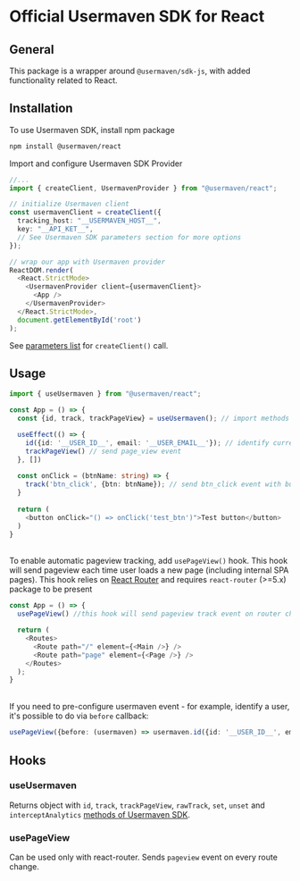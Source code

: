 # Official Usermaven SDK for React


## General

This package is a wrapper around `@usermaven/sdk-js`, with added functionality related to React.

## Installation

To use Usermaven SDK, install npm package

```bash
npm install @usermaven/react
```

Import and configure Usermaven SDK Provider

```typescript jsx
//...
import { createClient, UsermavenProvider } from "@usermaven/react";

// initialize Usermaven client
const usermavenClient = createClient({
  tracking_host: "__USERMAVEN_HOST__",
  key: "__API_KET__",
  // See Usermaven SDK parameters section for more options
});

// wrap our app with Usermaven provider
ReactDOM.render(
  <React.StrictMode>
    <UsermavenProvider client={usermavenClient}>
      <App />
    </UsermavenProvider>
  </React.StrictMode>,
  document.getElementById('root')
);
```
See [parameters list](https://usermaven.com/docs/sending-data/js-sdk/parameters-reference) for `createClient()` call.

## Usage

```typescript jsx
import { useUsermaven } from "@usermaven/react";

const App = () => {
  const {id, track, trackPageView} = useUsermaven(); // import methods from useUsermaven hook

  useEffect(() => {
    id({id: '__USER_ID__', email: '__USER_EMAIL__'}); // identify current user for all track events
    trackPageView() // send page_view event
  }, [])
  
  const onClick = (btnName: string) => {
    track('btn_click', {btn: btnName}); // send btn_click event with button name payload on click
  }
  
  return (
    <button onClick="() => onClick('test_btn')">Test button</button>
  )
}
```
\
To enable automatic pageview tracking, add `usePageView()` hook. This hook will send pageview each time
user loads a new page (including internal SPA pages). This hook relies on [React Router](https://reactrouter.com/) and
requires `react-router` (>=5.x) package to be present
```typescript jsx
const App = () => {
  usePageView() //this hook will send pageview track event on router change

  return (
    <Routes>
      <Route path="/" element={<Main />} />
      <Route path="page" element={<Page />} />
    </Routes>
  );
}
```
\
If you need to pre-configure usermaven event - for example, identify a user, it's possible to do via `before` callback:
```typescript
usePageView({before: (usermaven) => usermaven.id({id: '__USER_ID__', email: '__USER_EMAIL__'})})
```

## Hooks

### useUsermaven

Returns object with `id`, `track`, `trackPageView`, `rawTrack`, `set`, `unset` and `interceptAnalytics` [methods of Usermaven SDK](https://usermaven.com/docs/sending-data/js-sdk/methods-reference).

### usePageView

Can be used only with react-router. Sends `pageview` event on every route change.